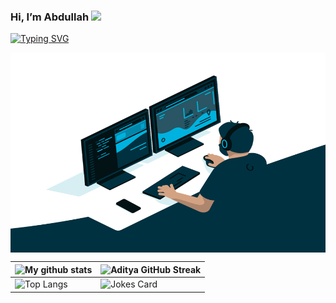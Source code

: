 ###                                                     Hi, I’m Abdullah <img src="https://media.giphy.com/media/hvRJCLFzcasrR4ia7z/giphy.gif" width="25px">

[![Typing SVG](https://readme-typing-svg.herokuapp.com?font=Robot-Bold&size=30&color=330033&center=true&vCenter=true&width=900&height=110&lines=I+am+a+Tech+Enthusiast;My+interests+are;Data+Science;ML;AI;Robotics;IoT)](https://git.io/typing-svg)

<img align="middle" src="https://github.com/abdullah-042/abdullah-042/blob/main/code.gif?raw=true" alt="GIF" class="center" width="1000" height="320" style="max-width: 100%;">

<!-- 
<a href="https://github.com/abdullah-042"><img align="topw" alt="GitHub" src="https://img.shields.io/badge/dynamic/json?logo=github&label=GitHub+Followers&labelColor=282c34&color=181717&query=%24.data.totalSubs&url=https%3A%2F%2Fapi.spencerwoo.com%2Fsubstats%2F%3Fsource%3Dgithub%26queryKey%3Dabdullah-042&longCache=true"/></a>
-->

| ![My github stats](https://github-readme-stats.vercel.app/api?username=abdullah-042&theme=gruvbox&show_icons=true) | ![Aditya GitHub Streak](https://github-readme-streak-stats.herokuapp.com/?user=abdullah-042&theme=tokyonight) |
| --- | --- |
| ![Top Langs](https://github-readme-stats.vercel.app/api/top-langs/?username=abdullah-042&theme=tokyonight) | ![Jokes Card](https://readme-jokes.vercel.app/api?theme=tokyonight) |
